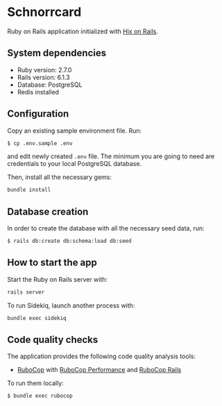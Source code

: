 # Schnorrcard

Ruby on Rails application initialized with [Hix on Rails][hixonrails].

## System dependencies

- Ruby version: 2.7.0
- Rails version: 6.1.3
- Database: PostgreSQL
- Redis installed

## Configuration

Copy an existing sample environment file. Run:
```bash
$ cp .env.sample .env
```

and edit newly created `.env` file. The minimum you are going to need are
credentials to your local PostgreSQL database.

Then, install all the necessary gems:
```bash
bundle install
```

## Database creation

In order to create the database with all the necessary seed data, run:
```bash
$ rails db:create db:schema:load db:seed
```

## How to start the app

Start the Ruby on Rails server with:
```bash
rails server
```
To run Sidekiq, launch another process with:
```bash
bundle exec sidekiq
```

## Code quality checks

The application provides the following code quality analysis tools:

- [RuboCop][rubocop] with [RuboCop Performance][rubocop-performance] and [RuboCop Rails][rubocop-rails]

To run them locally:

```bash
$ bundle exec rubocop
```

[hixonrails]: https://hixonrails.com
[rubocop]: https://github.com/rubocop-hq/rubocop
[rubocop-performance]: https://github.com/rubocop-hq/rubocop-performance
[rubocop-rails]: https://github.com/rubocop-hq/rubocop-rails
